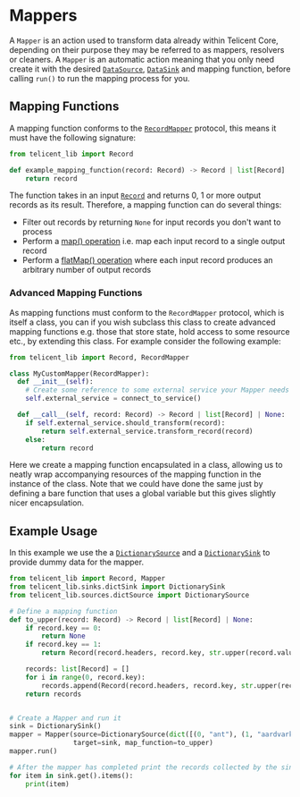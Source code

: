 # Mappers

A `Mapper` is an action used to transform data already within Telicent Core, depending on their purpose they may be
referred to as mappers, resolvers or cleaners.  A `Mapper` is an automatic action meaning that you only need create it
with the desired [`DataSource`](data-sources.md), [`DataSink`](data-sink.md) and mapping function, before calling
`run()` to run the mapping process for you.

## Mapping Functions

A mapping function conforms to the [`RecordMapper`](records.md#working-with-records) protocol, this means it must have
the following signature:

```python
from telicent_lib import Record

def example_mapping_function(record: Record) -> Record | list[Record] | None:
    return record
```

The function takes in an input [`Record`](records.md) and returns 0, 1 or more output records as its result.  Therefore,
a mapping function can do several things:

- Filter out records by returning `None` for input records you don't want to process
- Perform a [map() operation][1] i.e. map each input record to a single output record
- Perform a [flatMap() operation][2] where each input record produces an arbitrary number of output records

### Advanced Mapping Functions

As mapping functions must conform to the `RecordMapper` protocol, which is itself a class, you can if you wish 
subclass this class to create advanced mapping functions e.g. those that store state, hold access to some resource 
etc., by extending this class.  For example consider the following example:

```python
from telicent_lib import Record, RecordMapper

class MyCustomMapper(RecordMapper):
  def __init__(self):
    # Create some reference to some external service your Mapper needs
    self.external_service = connect_to_service()

  def __call__(self, record: Record) -> Record | list[Record] | None:
    if self.external_service.should_transform(record):
        return self.external_service.transform_record(record)
    else:
        return record
```

Here we create a mapping function encapsulated in a class, allowing us to neatly wrap accompanying resources of the 
mapping function in the instance of the class.  Note that we could have done the same just by defining a bare 
function that uses a global variable but this gives slightly nicer encapsulation.

## Example Usage

In this example we use the a [`DictionarySource`](data-sources.md#dictionary-source) and a
[`DictionarySink`](data-sinks.md#dictionary-sink) to provide dummy data for the mapper.

```python
from telicent_lib import Record, Mapper
from telicent_lib.sinks.dictSink import DictionarySink
from telicent_lib.sources.dictSource import DictionarySource

# Define a mapping function
def to_upper(record: Record) -> Record | list[Record] | None:
    if record.key == 0:
        return None
    if record.key == 1:
        return Record(record.headers, record.key, str.upper(record.value), None)

    records: list[Record] = []
    for i in range(0, record.key):
        records.append(Record(record.headers, record.key, str.upper(record.value), None))
    return records


# Create a Mapper and run it
sink = DictionarySink()
mapper = Mapper(source=DictionarySource(dict([(0, "ant"), (1, "aardvark"), (2, "bat"), (3, "camel")])),
                target=sink, map_function=to_upper)
mapper.run()

# After the mapper has completed print the records collected by the sink
for item in sink.get().items():
    print(item)
```


[1]: https://en.wikipedia.org/wiki/Map_(higher-order_function)
[2]: https://stackoverflow.com/questions/26684562/whats-the-difference-between-map-and-flatmap-methods-in-java-8
